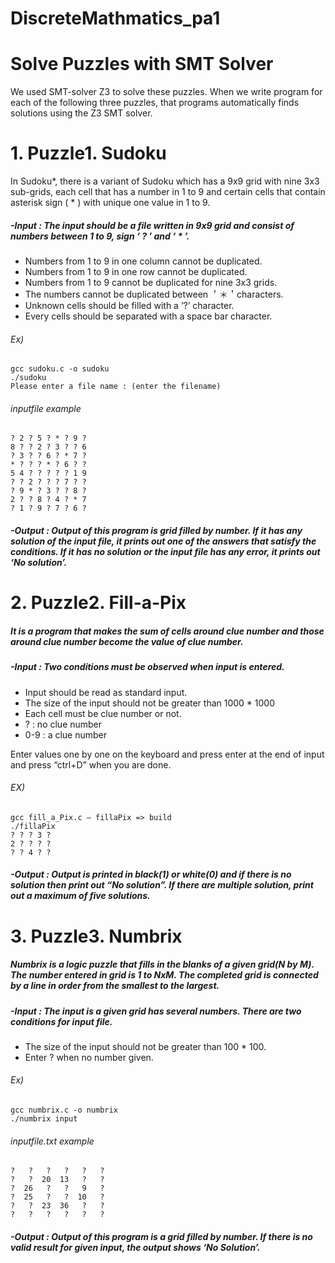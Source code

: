 # DiscreteMathmatics_pa1
Solve Puzzles with SMT Solver
==================================
We used SMT-solver Z3 to solve these puzzles. When we write program for each of the following three puzzles, that programs automatically finds solutions using the Z3 SMT solver.
# 1. Puzzle1. Sudoku
 In Sudoku*, there is a variant of Sudoku which has a 9x9 grid with nine 3x3 sub-grids, each cell that has a number in 1 to 9 and certain cells that contain asterisk sign ( * ) with unique one value in 1 to 9. 
##### -Input : The input should be a file written in 9x9 grid and consist of numbers between 1 to 9, sign ‘ ? ’ and ‘ * ’. 
* Numbers from 1 to 9 in one column cannot be duplicated.
* Numbers from 1 to 9 in one row cannot be duplicated.
* Numbers from 1 to 9 cannot be duplicated for nine 3x3 grids.
* The numbers cannot be duplicated between ＇＊＇characters.
* Unknown cells should be filled with a ‘?’ character.
* Every cells should be separated with a space bar character.

###### Ex) 
    gcc sudoku.c -o sudoku
    ./sudoku
    Please enter a file name : (enter the filename)
###### inputfile example
    ? 2 ? 5 ? * ? 9 ?
    8 ? ? 2 ? 3 ? ? 6
    ? 3 ? ? 6 ? * 7 ?
    * ? ? ? * ? 6 ? ?
    5 4 ? ? ? ? ? 1 9
    ? ? 2 ? ? ? 7 ? ?
    ? 9 * ? 3 ? ? 8 ?
    2 ? ? 8 ? 4 ? * 7
    ? 1 ? 9 ? 7 ? 6 ?

##### -Output : Output of this program is grid filled by number. If it has any solution of the input file, it prints out one of the answers that satisfy the conditions. If it has no solution or the input file has any error, it prints out ‘No solution’.


# 2. Puzzle2. Fill-a-Pix
##### It is a program that makes the sum of cells around clue number and those around clue number become the value of clue number.
##### -Input : Two conditions must be observed when input is entered.
* Input should be read as standard input.
* The size of the input should not be greater than 1000 * 1000
* Each cell must be clue number or not.
* ? : no clue number
* 0-9 : a clue number

Enter values one by one on the keyboard and press enter at the end of input and press “ctrl+D” when you are done.
###### EX) 
    gcc fill_a_Pix.c – fillaPix => build
    ./fillaPix
    ? ? ? 3 ? 
    2 ? ? ? ?
    ? ? 4 ? ?
    

##### -Output : Output is printed in black(1) or white(0) and if there is no solution then print out “No solution”. If there are multiple solution, print out a maximum of five solutions.

# 3. Puzzle3. Numbrix
##### Numbrix is a logic puzzle that fills in the blanks of a given grid(N by M). The number entered in grid is 1 to NxM. The completed grid is connected by a line in order from the smallest to the largest.
##### -Input : The input is a given grid has several numbers. There are two conditions for input file.
* The size of the input should not be greater than 100 * 100.
* Enter ? when no number given.

###### Ex) 
    gcc numbrix.c -o numbrix
    ./numbrix input
###### inputfile.txt example
    ?   ?   ?   ?   ?   ?
    ?   ?  20  13   ?   ?
    ?  26   ?   ?   9   ?
    ?  25   ?   ?  10   ?
    ?   ?  23  36   ?   ?
    ?   ?   ?   ?   ?   ?

##### -Output : Output of this program is a grid filled by number. If there is no valid result for given input, the output shows ‘No Solution’.
